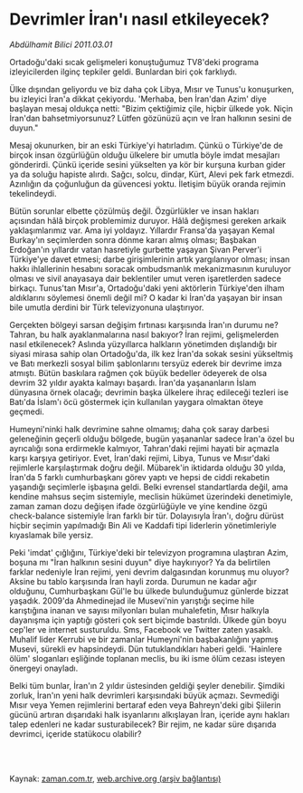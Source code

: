 # Devrimler İran'ı nasıl etkileyecek?

*Abdülhamit Bilici 2011.03.01*

<td class="columnist-detail">
<p>Ortadoğu'daki sıcak gelişmeleri konuştuğumuz TV8'deki programa izleyicilerden ilginç tepkiler geldi. Bunlardan biri çok farklıydı.</p>
<p>
<div id="haberMetinDiv">
<p>Ülke dışından geliyordu ve biz daha çok Libya, Mısır ve Tunus'u konuşurken, bu izleyici İran'a dikkat çekiyordu. 'Merhaba, ben İran'dan Azim' diye başlayan mesaj oldukça netti: "Bizim çektiğimiz çile, hiçbir ülkede yok. Niçin İran'dan bahsetmiyorsunuz? Lütfen gözünüzü açın ve İran halkının sesini de duyun."
<p>Mesaj okunurken, bir an eski Türkiye'yi hatırladım. Çünkü o Türkiye'de de birçok insan özgürlüğün olduğu ülkelere bir umutla böyle imdat mesajları gönderirdi. Çünkü içeride sesini yükselten ya kör bir kurşuna kurban gider ya da soluğu hapiste alırdı. Sağcı, solcu, dindar, Kürt, Alevi pek fark etmezdi. Azınlığın da çoğunluğun da güvencesi yoktu. İletişim büyük oranda rejimin tekelindeydi.
<p>Bütün sorunlar elbette çözülmüş değil. Özgürlükler ve insan hakları açısından hâlâ birçok problemimiz duruyor. Hâlâ değişmesi gereken arkaik yaklaşımlarımız var. Ama iyi yoldayız. Yıllardır Fransa'da yaşayan Kemal Burkay'ın seçimlerden sonra dönme kararı almış olması; Başbakan Erdoğan'ın yıllardır vatan hasretiyle gurbette yaşayan Şivan Perver'i Türkiye'ye davet etmesi; darbe girişimlerinin artık yargılanıyor olması; insan hakkı ihlallerinin hesabını soracak ombudsmanlık mekanizmasının kuruluyor olması ve sivil anayasaya dair beklentiler umut veren işaretlerden sadece birkaçı. Tunus'tan Mısır'a, Ortadoğu'daki yeni aktörlerin Türkiye'den ilham aldıklarını söylemesi önemli değil mi? O kadar ki İran'da yaşayan bir insan bile umutla derdini bir Türk televizyonuna ulaştırıyor.
<p>Gerçekten bölgeyi sarsan değişim fırtınası karşısında İran'ın durumu ne? Tahran, bu halk ayaklanmalarına nasıl bakıyor? İran rejimi, gelişmelerden nasıl etkilenecek? Aslında yüzyıllarca halkların yönetimden dışlandığı bir siyasi mirasa sahip olan Ortadoğu'da, ilk kez İran'da sokak sesini yükseltmiş ve Batı merkezli sosyal bilim şablonlarını tersyüz ederek bir devrime imza atmıştı. Bütün baskılara rağmen çok büyük bedeller ödeyerek de olsa devrim 32 yıldır ayakta kalmayı başardı. İran'da yaşananların İslam dünyasına örnek olacağı; devrimin başka ülkelere ihraç edileceği tezleri ise Batı'da İslam'ı öcü göstermek için kullanılan yaygara olmaktan öteye geçmedi.
<p>Humeyni'ninki halk devrimine sahne olmamış; daha çok saray darbesi geleneğinin geçerli olduğu bölgede, bugün yaşananlar sadece İran'a özel bu ayrıcalığı sona erdirmekle kalmıyor, Tahran'daki rejimi hayati bir açmazla karşı karşıya getiriyor. Evet, İran'daki rejimi, Libya, Tunus ve Mısır'daki rejimlerle karşılaştırmak doğru değil. Mübarek'in iktidarda olduğu 30 yılda, İran'da 5 farklı cumhurbaşkanı görev yaptı ve hepsi de ciddi rekabetin yaşandığı seçimlerle işbaşına geldi. Belki evrensel standartlarda değil, ama kendine mahsus seçim sistemiyle, meclisin hükümet üzerindeki denetimiyle, zaman zaman dozu değişen ifade özgürlüğüyle ve yine kendine özgü check-balance sistemiyle İran farklı bir tür. Dolayısıyla İran'ı, doğru dürüst hiçbir seçimin yapılmadığı Bin Ali ve Kaddafi tipi liderlerin yönetimleriyle kıyaslamak bile yersiz. 
<p>Peki 'imdat' çığlığını, Türkiye'deki bir televizyon programına ulaştıran Azim, boşuna mı "İran halkının sesini duyun" diye haykırıyor? Ya da belirtilen farklar nedeniyle İran rejimi, yeni devrim dalgasından korunmuş mu oluyor? Aksine bu tablo karşısında İran hayli zorda. Durumun ne kadar ağır olduğunu, Cumhurbaşkanı Gül'le bu ülkede bulunduğumuz günlerde bizzat yaşadık. 2009'da Ahmedinejad ile Musevi'nin yarıştığı seçime hile karıştığına inanan ve sayısı milyonları bulan muhalefetin, Mısır halkıyla dayanışma için yaptığı gösteri çok sert biçimde bastırıldı. Ülkede gün boyu cep'ler ve internet susturuldu. Sms, Facebook ve Twitter zaten yasaklı. Muhalif lider Kerrubi ve bir zamanlar Humeyni'nin başbakanlığını yapmış Musevi, sürekli ev hapsindeydi. Dün tutuklandıkları haberi geldi. 'Hainlere ölüm' sloganları eşliğinde toplanan meclis, bu iki isme ölüm cezası isteyen önergeyi onayladı.
<p>Belki tüm bunlar, İran'ın 2 yıldır üstesinden geldiği şeyler denebilir. Şimdiki zorluk, İran'ın yeni halk devrimleri karşısındaki büyük açmazı. Sevmediği Mısır veya Yemen rejimlerini bertaraf eden veya Bahreyn'deki gibi Şiilerin gücünü artıran dışarıdaki halk isyanlarını alkışlayan İran, içeride aynı hakları talep edenleri ne kadar susturabilecek? Bir rejim, ne kadar süre dışarıda devrimci, içeride statükocu olabilir? </p></p></p></p></p></p></p></div>
</p>


<p><br>
		 </br></p></td>

Kaynak: [zaman.com.tr](http://zaman.com.tr/yazar.do?yazino=1100657), [web.archive.org (arşiv bağlantısı)](http://web.archive.org/web/20110324042607/http://www.zaman.com.tr:80/yazar.do?yazino=1100657)
